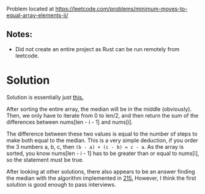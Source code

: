 Problem located at https://leetcode.com/problems/minimum-moves-to-equal-array-elements-ii/

## Notes:
- Did not create an entire project as Rust can be run remotely from leetcode.

# Solution
Solution is essentially just [this.](https://math.stackexchange.com/questions/113270/the-median-minimizes-the-sum-of-absolute-deviations-the-ell-1-norm)

After sorting the entire array, the median will be in the middle (obviously). Then, we only have to iterate
from 0 to len/2, and then return the sum of the differences between nums\[len - i - 1] and nums\[i].

The difference between these two values is equal to the number of steps to make both equal to the median.
This is a very simple deduction, if you order the 3 numbers a, b, c, then `(b - a) + (c - b) = c - a`.
As the array is sorted, you know nums\[len - i - 1] has to be greater than or equal to nums\[i], so the statement must be true.


After looking at other solutions, there also appears to be an answer finding the median with the algorithm implemented in [215.](https://github.com/flocto/Problems/tree/main/LeetCode/215.%20Kth%20Largest%20Element%20in%20an%20Array)
However, I think the first solution is good enough to pass interviews.